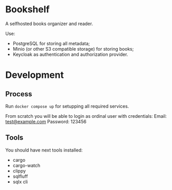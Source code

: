 Bookshelf
=========

A selfhosted books organizer and reader.

Use:
- PostgreSQL for storing all metadata;
- Minio (or other S3 compatible storage) for storing books;
- Keycloak as authentication and authorization provider.

Development
===========

Process
-------

Run `docker compose up` for setupping all required services.

From scratch you will be able to login as ordinal user with credentials:
Email: test@example.com
Password: 123456

Tools
-----

You should have next tools installed:
- cargo
- cargo-watch
- clippy
- sqlfluff
- sqlx cli